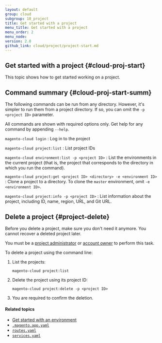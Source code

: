 ```yaml
---
layout: default
group: cloud
subgroup: 10_project
title: Get started with a project
menu_title: Get started with a project
menu_order: 2
menu_node: 
version: 2.0
github_link: cloud/project/project-start.md
---
```


## Get started with a project {#cloud-proj-start}
This topic shows how to get started working on a project.

## Command summary {#cloud-proj-start-summ}
The following commands can be run from any directory. However, it's simpler to run them from a project directory. If so, you can omit the `-p <project ID>` parameter.

All commands are shown with required options only. Get help for any command by appending `--help`.

`magento-cloud login`
:	Log in to the project

`magento-cloud project:list`
:	List project IDs

`magento-cloud environment:list -p <project ID>`
:	List the environments in the current project (that is, the project that corresponds to the directory in which you run the command).

`magento-cloud project:get <project ID> <directory> -e <environment ID>`
:	Clone a project to a directory. To clone the `master` environment, omit `-e <environment ID>`.

`magento-cloud project:info -p <project ID>`
:	List information about the project, including ID, name, region, URL, and Git URL.

## Delete a project {#project-delete}
Before you delete a project, make sure you don't need it anymore. You cannot recover a deleted project later.

You must be a [project administrator]({{page.baseurl}}cloud/admin/admin-user-admin.html#cloud-role-project) or [account owner]({{page.baseurl}}cloud/admin/admin-user-admin.html#cloud-role-acct-owner) to perform this task.

To delete a project using the command line:

1.	List the projects:

		magento-cloud project:list
2.	Delete the project using its project ID:

		magento-cloud project:delete -p <project ID>
3.	You are required to confirm the deletion.
	
#### Related topics
*	[Get started with an environment]({{page.baseurl}}cloud/env/environments-start.html)
*	[`.magento.app.yaml`]({{page.baseurl}}cloud/project/project-conf-files_magento-app.html)
*	[`routes.yaml`]({{page.baseurl}}cloud/project/project-conf-files_routes.html)
*	[`services.yaml`]({{page.baseurl}}cloud/project/project-conf-files_services.html)

